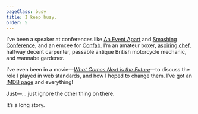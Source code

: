 ```yaml
---
pageClass: busy
title: I keep busy.
order: 5
---
```


I’ve been a speaker at conferences like [An Event Apart](https://aneventapart.com/) and [Smashing Conference](https://smashingconf.com), and an emcee for [Confab](https://www.confabevents.com). I’m an amateur boxer, [aspiring chef](https://wiltomakesfood.com), halfway decent carpenter, passable antique British motorcycle mechanic, and wannabe gardener.

I’ve even been in a movie—_[What Comes Next is the Future](http://www.futureisnext.com/)_—to discuss the role I played in web standards, and how I hoped to change them. I’ve got an [IMDB page](https://www.imdb.com/name/nm8414808/) and everything!

Just—… just ignore the other thing on there.

It’s a long story.